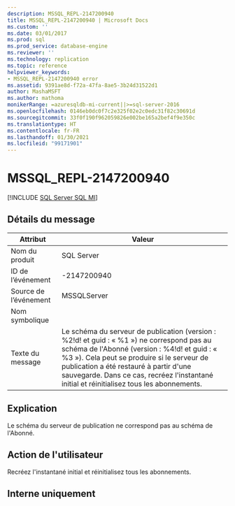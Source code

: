 ```yaml
---
description: MSSQL_REPL-2147200940
title: MSSQL_REPL-2147200940 | Microsoft Docs
ms.custom: ''
ms.date: 03/01/2017
ms.prod: sql
ms.prod_service: database-engine
ms.reviewer: ''
ms.technology: replication
ms.topic: reference
helpviewer_keywords:
- MSSQL_REPL-2147200940 error
ms.assetid: 9391ae8d-f72a-47fa-8ae5-3b24d31522d1
author: MashaMSFT
ms.author: mathoma
monikerRange: =azuresqldb-mi-current||>=sql-server-2016
ms.openlocfilehash: 0146eb0dc0f7c2e325f02e2c0edc31f82c30691d
ms.sourcegitcommit: 33f0f190f962059826e002be165a2bef4f9e350c
ms.translationtype: HT
ms.contentlocale: fr-FR
ms.lasthandoff: 01/30/2021
ms.locfileid: "99171901"
---
```

# <a name="mssql_repl-2147200940"></a>MSSQL_REPL-2147200940
[!INCLUDE [SQL Server SQL MI](../../includes/applies-to-version/sql-asdbmi.md)]
    
## <a name="message-details"></a>Détails du message  
  
|Attribut|Valeur|  
|-|-|  
|Nom du produit|SQL Server|  
|ID de l’événement|-2147200940|  
|Source de l’événement|MSSQLServer|  
|Nom symbolique||  
|Texte du message|Le schéma du serveur de publication (version : %2!d! et guid : « %1 ») ne correspond pas au schéma de l'Abonné (version : %4!d! et guid : « %3 »). Cela peut se produire si le serveur de publication a été restauré à partir d'une sauvegarde. Dans ce cas, recréez l'instantané initial et réinitialisez tous les abonnements.|  
  
## <a name="explanation"></a>Explication  
 Le schéma du serveur de publication ne correspond pas au schéma de l'Abonné.  
  
## <a name="user-action"></a>Action de l'utilisateur  
 Recréez l'instantané initial et réinitialisez tous les abonnements.  
  
## <a name="internal-only"></a>Interne uniquement  
  
